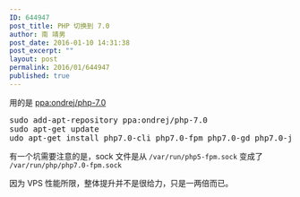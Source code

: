 ```yaml
---
ID: 644947
post_title: PHP 切换到 7.0
author: 南 靖男
post_date: 2016-01-10 14:31:38
post_excerpt: ""
layout: post
permalink: 2016/01/644947
published: true
---
```

用的是 <a href="https://launchpad.net/~ondrej/+archive/ubuntu/php-7.0">ppa:ondrej/php-7.0</a>
<pre>sudo add-apt-repository ppa:ondrej/php-7.0
sudo apt-get update
udo apt-get install php7.0-cli php7.0-fpm php7.0-gd php7.0-json php7.0-mcrypt php7.0-mysql php7.0-readline php7.0-sqlite php-apcu
</pre>
有一个坑需要注意的是，sock 文件是从 <code>/var/run/php5-fpm.sock</code> 变成了 <code>/var/run/php/php7.0-fpm.sock</code>

因为 VPS 性能所限，整体提升并不是很给力，只是一两倍而已。